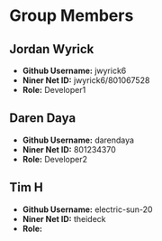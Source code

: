 # Group Members

## Jordan Wyrick

- **Github Username:** jwyrick6
- **Niner Net ID:** jwyrick6/801067528
- **Role:** Developer1

## Daren Daya

- **Github Username:** darendaya
- **Niner Net ID:** 801234370
- **Role:** Developer2

## Tim H

- **Github Username:** electric-sun-20
- **Niner Net ID:** theideck
- **Role:**
